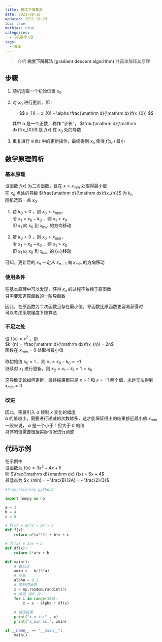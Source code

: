 ```yaml
---
title: 梯度下降算法
date: 2021-09-16
updated: 2021-10-29
toc: true
mathjax: true
categories:
  - [机器学习]
tags:
  - 算法
---
```



> 介绍 **梯度下降算法 (gradient descent algorithm)** 并简单解释其原理

## 步骤

1. 随机选取一个初始位置 $x_{0}$  
2. 对 $x_{0}$ 进行更新，即：

   $$
       x_{1} = x_{0} - \alpha \frac{\mathrm d}{\mathrm dx}f(x_{0})
   $$

   其中 $\alpha$ 是一个正数，称作 “步长”，
   $\frac{\mathrm d}{\mathrm dx}f(x_{0})$ 是 $f(x)$ 在 $x_{0}$ 处的导数
3. 重复进行 `步骤2` 中的更新操作，最终得到 $x_{n}$ 使得 $f(x_{n})$ 最小

## 数学原理简析

### 基本原理

设函数 $f(x)$ 为二次函数，且在 $x = x_{min}$ 处取得最小值  
在 $x_{n}$ 点处的导数 $\frac{\mathrm d}{\mathrm dx}f(x_{n})$ 为 $k_{n}$  
随机选取一点 $x_{0}$  
1. 若 $k_{0} < 0$ ，则 $x_{0} < x_{min}$，  
   令 $x_{1} = x_{0} - k_{0}$ ，则 $x_{1} < x_{0}$  
   即 $x_{1}$ 向 $x_{0}$ 到 $x_{min}$ 的方向移动 

2. 若 $k_{0} > 0$ ，则 $x_{0} > x_{min}$，  
   令 $x_{1} = x_{0} - k_{0}$ ，则 $x_{1} > x_{0}$  
   即 $x_{1}$ 向 $x_{0}$ 到 $x_{min}$ 的方向移动

可知，更新后的 $x_{n}$ 一定从 $x_{n - 1}$ 向 $x_{min}$ 的方向移动

### 使用条件

在基本原理中可以发现，获得 $x_{n}$ 的过程不依赖于原函数  
只需要知道原函数的一阶导函数  

因此，在原函数为二次函数且存在最小值，导函数比原函数更容易获得时  
可以考虑采取梯度下降算法

### 不足之处

设 $f(x) = x^{2}$ ，则  
$k_{n} = \frac{\mathrm d}{\mathrm dx}f(x_{n}) = 2n$  
函数在 $x_{min} = 0$ 处取得最小值

取初始值 $x_{0} = 1$ ，则 $x_{1} = x_{0} - k_{0} = -1$  
继续对 $x_{1}$ 进行更新，则 $x_{2} = x_{1} - k_{1} = 1 = x_{0}$  

这导致无论如何更新，最终结果都只是 $x = 1$ 和 $x = -1$ 两个值，永远无法得到 $x_{min} = 0$

### 改进

因此，需要引入 $\alpha$ 控制 $x$ 变化的幅度  
$\alpha$ 的值越小，需要进行递减的次数越多，这才能保证得出的结果接近最小值 $x_{min}$  
一般来说， $\alpha$ 是一个小于 1 但大于 0 的值  
具体的值需要根据实际情况进行调整

## 代码示例

在示例中  
设函数为 $f(x) = 3x^{2} + 4x + 5$  
则 $\frac{\mathrm d}{\mathrm dx} f(x) = 6x + 4$  
最低点为 $x_{min} = - \frac{B}{2A} = - \frac{2}{3}$

```python
#!/usr/bin/env python3

import numpy as np

a = 3
b = 4
c = 5

# f(x) = ax^2 + bx + c
def f(x):
    return a*(x**2) + b*x + c

# df(x) = 2ax + b
def df(x):
    return 2*a*x + b

def main():
    # 最低点
    xmin = - b/(2*a)
    # 步长
    alpha = 0.1
    # 随机初始值
    x = np.random.randint(5)
    # 递减 100 次
    for i in range(100):
        x = x - alpha * df(x)
    
    # 输出结果
    print("x_n is:" , x)
    print("x_min is:", xmin)

if __name__ == "__main__":
    main()
```
